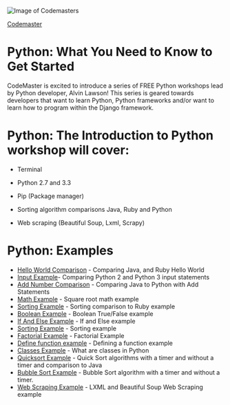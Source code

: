 ![Image of Codemasters](http://www.codemaster.nyc/uploads/4/8/4/6/48467487/1425663631.png)

[Codemaster]

# Python: What You Need to Know to Get Started

CodeMaster is excited to introduce a series of FREE Python workshops lead by Python developer, Alvin Lawson! This series is geared towards developers that want to learn Python, Python frameworks and/or want to learn how to program within the Django framework. 

# Python: The Introduction to Python workshop will cover:

* Terminal

* Python 2.7 and 3.3

* Pip (Package manager)

* Sorting algorithm comparisons Java, Ruby and Python

* Web scraping (Beautiful Soup, Lxml, Scrapy)

# Python: Examples
* [Hello World Comparison] - Comparing Java, and Ruby Hello World
* [Input Example]- Comparing Python 2 and Python 3 input statements
* [Add Number Comparison] - Comparing Java to Python with Add Statements
* [Math Example] - Square root math example
* [Sorting Example] - Sorting comparison to Ruby example
* [Boolean Example] - Boolean True/False example
* [If And Else Example] - If and Else example
* [Sorting Example] - Sorting example
* [Factorial Example] - Factorial Example
* [Define function example] - Defining a function example 
* [Classes Example] - What are classes in Python
* [Quicksort Example] - Quick Sort algorithms with a timer and without a timer and comparison to Java
* [Bubble Sort Example] - Bubble Sort algorithm with a timer and without a timer. 
* [Web Scraping Example] - LXML and Beautiful Soup Web Scraping example

[Codemaster]:http://www.codemaster.nyc/

[Hello World Comparison]:https://github.com/al11588/PythonWorkshopDay1/tree/master/example1
[Input Example]:https://github.com/al11588/PythonWorkshopDay1/tree/master/example2
[Add Number Comparison]:https://github.com/al11588/PythonWorkshopDay1/tree/master/example3
[Math Example]:https://github.com/al11588/PythonWorkshopDay1/tree/master/example4
[Sorting Example]:https://github.com/al11588/PythonWorkshopDay1/tree/master/example5
[Boolean Example]:https://github.com/al11588/PythonWorkshopDay1/tree/master/example6
[If And Else Example]:https://github.com/al11588/PythonWorkshopDay1/tree/master/example7
[Sorting Example]:https://github.com/al11588/PythonWorkshopDay1/tree/master/example8
[Factorial Example]:https://github.com/al11588/PythonWorkshopDay1/tree/master/example9
[Define function example]:https://github.com/al11588/PythonWorkshopDay1/tree/master/example10
[Classes Example]:https://github.com/al11588/PythonWorkshopDay1/tree/master/example11
[Quicksort Example]:https://github.com/al11588/PythonWorkshopDay1/tree/master/example12
[Bubble Sort Example]:https://github.com/al11588/PythonWorkshopDay1/tree/master/example13
[Web Scraping Example]:https://github.com/al11588/PythonWorkshopDay1/tree/master/example14


